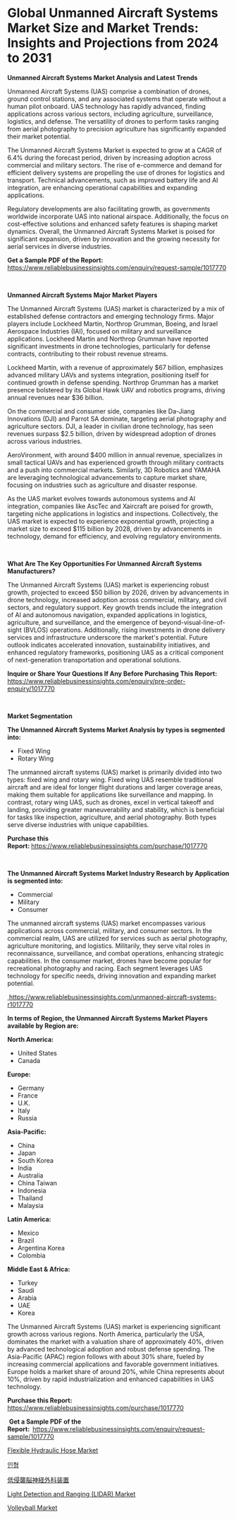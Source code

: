 <p><h1>Global Unmanned Aircraft Systems Market Size and Market Trends: Insights and Projections from 2024 to 2031</h1></p><p><strong>Unmanned Aircraft Systems Market Analysis and Latest Trends</strong></p>
<p><p>Unmanned Aircraft Systems (UAS) comprise a combination of drones, ground control stations, and any associated systems that operate without a human pilot onboard. UAS technology has rapidly advanced, finding applications across various sectors, including agriculture, surveillance, logistics, and defense. The versatility of drones to perform tasks ranging from aerial photography to precision agriculture has significantly expanded their market potential.</p><p>The Unmanned Aircraft Systems Market is expected to grow at a CAGR of 6.4% during the forecast period, driven by increasing adoption across commercial and military sectors. The rise of e-commerce and demand for efficient delivery systems are propelling the use of drones for logistics and transport. Technical advancements, such as improved battery life and AI integration, are enhancing operational capabilities and expanding applications. </p><p>Regulatory developments are also facilitating growth, as governments worldwide incorporate UAS into national airspace. Additionally, the focus on cost-effective solutions and enhanced safety features is shaping market dynamics. Overall, the Unmanned Aircraft Systems Market is poised for significant expansion, driven by innovation and the growing necessity for aerial services in diverse industries.</p></p>
<p><strong>Get a Sample PDF of the Report:&nbsp;</strong> <a href="https://www.reliablebusinessinsights.com/enquiry/request-sample/1017770">https://www.reliablebusinessinsights.com/enquiry/request-sample/1017770</a></p>
<p>&nbsp;</p>
<p><strong>Unmanned Aircraft Systems Major Market Players</strong></p>
<p><p>The Unmanned Aircraft Systems (UAS) market is characterized by a mix of established defense contractors and emerging technology firms. Major players include Lockheed Martin, Northrop Grumman, Boeing, and Israel Aerospace Industries (IAI), focused on military and surveillance applications. Lockheed Martin and Northrop Grumman have reported significant investments in drone technologies, particularly for defense contracts, contributing to their robust revenue streams.</p><p>Lockheed Martin, with a revenue of approximately $67 billion, emphasizes advanced military UAVs and systems integration, positioning itself for continued growth in defense spending. Northrop Grumman has a market presence bolstered by its Global Hawk UAV and robotics programs, driving annual revenues near $36 billion.</p><p>On the commercial and consumer side, companies like Da-Jiang Innovations (DJI) and Parrot SA dominate, targeting aerial photography and agriculture sectors. DJI, a leader in civilian drone technology, has seen revenues surpass $2.5 billion, driven by widespread adoption of drones across various industries.</p><p>AeroVironment, with around $400 million in annual revenue, specializes in small tactical UAVs and has experienced growth through military contracts and a push into commercial markets. Similarly, 3D Robotics and YAMAHA are leveraging technological advancements to capture market share, focusing on industries such as agriculture and disaster response.</p><p>As the UAS market evolves towards autonomous systems and AI integration, companies like AscTec and Xaircraft are poised for growth, targeting niche applications in logistics and inspections. Collectively, the UAS market is expected to experience exponential growth, projecting a market size to exceed $115 billion by 2028, driven by advancements in technology, demand for efficiency, and evolving regulatory environments.</p></p>
<p>&nbsp;</p>
<p><strong>What Are The Key Opportunities For Unmanned Aircraft Systems Manufacturers?</strong></p>
<p><p>The Unmanned Aircraft Systems (UAS) market is experiencing robust growth, projected to exceed $50 billion by 2026, driven by advancements in drone technology, increased adoption across commercial, military, and civil sectors, and regulatory support. Key growth trends include the integration of AI and autonomous navigation, expanded applications in logistics, agriculture, and surveillance, and the emergence of beyond-visual-line-of-sight (BVLOS) operations. Additionally, rising investments in drone delivery services and infrastructure underscore the market's potential. Future outlook indicates accelerated innovation, sustainability initiatives, and enhanced regulatory frameworks, positioning UAS as a critical component of next-generation transportation and operational solutions.</p></p>
<p><strong>Inquire or Share Your Questions If Any Before Purchasing This Report:</strong> <a href="https://www.reliablebusinessinsights.com/enquiry/pre-order-enquiry/1017770">https://www.reliablebusinessinsights.com/enquiry/pre-order-enquiry/1017770</a></p>
<p>&nbsp;</p>
<p><strong>Market Segmentation</strong></p>
<p><strong>The Unmanned Aircraft Systems Market Analysis by types is segmented into:</strong></p>
<p><ul><li>Fixed Wing</li><li>Rotary Wing</li></ul></p>
<p><p>The unmanned aircraft systems (UAS) market is primarily divided into two types: fixed wing and rotary wing. Fixed wing UAS resemble traditional aircraft and are ideal for longer flight durations and larger coverage areas, making them suitable for applications like surveillance and mapping. In contrast, rotary wing UAS, such as drones, excel in vertical takeoff and landing, providing greater maneuverability and stability, which is beneficial for tasks like inspection, agriculture, and aerial photography. Both types serve diverse industries with unique capabilities.</p></p>
<p><strong>Purchase this Report:&nbsp;</strong><a href="https://www.reliablebusinessinsights.com/purchase/1017770">https://www.reliablebusinessinsights.com/purchase/1017770</a></p>
<p>&nbsp;</p>
<p><strong>The Unmanned Aircraft Systems Market Industry Research by Application is segmented into:</strong></p>
<p><ul><li>Commercial</li><li>Military</li><li>Consumer</li></ul></p>
<p><p>The unmanned aircraft systems (UAS) market encompasses various applications across commercial, military, and consumer sectors. In the commercial realm, UAS are utilized for services such as aerial photography, agriculture monitoring, and logistics. Militarily, they serve vital roles in reconnaissance, surveillance, and combat operations, enhancing strategic capabilities. In the consumer market, drones have become popular for recreational photography and racing. Each segment leverages UAS technology for specific needs, driving innovation and expanding market potential.</p></p>
<p><a href="https://www.reliablebusinessinsights.com/unmanned-aircraft-systems-r1017770">&nbsp;https://www.reliablebusinessinsights.com/unmanned-aircraft-systems-r1017770</a></p>
<p><strong>In terms of Region, the Unmanned Aircraft Systems Market Players available by Region are:</strong></p>
<p>
    <p> <strong> North America: </strong>
        <ul>
            <li>United States</li>
            <li>Canada</li>
        </ul>
        </p> 
    <p> <strong> Europe: </strong>
        <ul>
            <li>Germany</li>
            <li>France</li>
            <li>U.K.</li>
            <li>Italy</li>
            <li>Russia</li>
        </ul>
        </p> 
    <p> <strong> Asia-Pacific: </strong>
        <ul>
            <li>China</li>
            <li>Japan</li>
            <li>South Korea</li>
            <li>India</li>
            <li>Australia</li>
            <li>China Taiwan</li>
            <li>Indonesia</li>
            <li>Thailand</li>
            <li>Malaysia</li>
        </ul>
        </p> 
    <p> <strong> Latin America: </strong>
        <ul>
            <li>Mexico</li>
            <li>Brazil</li>
            <li>Argentina Korea</li>
            <li>Colombia</li>
        </ul>
        </p> 
    <p> <strong> Middle East & Africa: </strong>
        <ul>
            <li>Turkey</li>
            <li>Saudi</li>
            <li>Arabia</li>
            <li>UAE</li>
            <li>Korea</li>
        </ul>
    </p>
    </p>
<p><p>The Unmanned Aircraft Systems (UAS) market is experiencing significant growth across various regions. North America, particularly the USA, dominates the market with a valuation share of approximately 40%, driven by advanced technological adoption and robust defense spending. The Asia-Pacific (APAC) region follows with about 30% share, fueled by increasing commercial applications and favorable government initiatives. Europe holds a market share of around 20%, while China represents about 10%, driven by rapid industrialization and enhanced capabilities in UAS technology.</p></p>
<p><strong>Purchase this Report: </strong><a href="https://www.reliablebusinessinsights.com/purchase/1017770">https://www.reliablebusinessinsights.com/purchase/1017770</a></p>
<p>&nbsp;<strong>Get a Sample PDF of the Report:&nbsp;&nbsp;</strong><a href="https://www.reliablebusinessinsights.com/enquiry/request-sample/1017770">https://www.reliablebusinessinsights.com/enquiry/request-sample/1017770</a></p>
<p><strong></strong></p>
<p><p><a href="https://issuu.com/reportprime-2/docs/flexible-hydraulic-hose-market-size_8ad184d1d35dfb">Flexible Hydraulic Hose Market</a></p><p><a href="https://medium.com/@vlcostes/%EC%84%B8%EA%B3%84-doll-market-%EC%9D%80-2024%EC%97%90%EC%84%9C-2031%EB%A1%9C-%EC%97%B0%ED%8F%89%EA%B7%A0-%EC%A6%9D%EA%B0%80%EC%9C%A8%EC%9D%84-%EB%B3%B4%EC%9D%BC-%EA%B2%83%EC%9C%BC%EB%A1%9C-%EC%98%88%EC%83%81%EB%90%A9%EB%8B%88%EB%8B%A4-f68a7bba310d">인형</a></p><p><a href="https://medium.com/@jodyw20/minimally-invasive-neurosurgery-device-77add52cbf8a">低侵襲脳神経外科装置</a></p><p><a href="https://github.com/CarolynWatkins697/Market-Research-Report-List-1/blob/main/light-detection-and-ranging-lidar-market.md">Light Detection and Ranging (LIDAR) Market</a></p><p><a href="https://www.linkedin.com/pulse/volleyball-market-overview-global-trends-future-prospects-tipic?trackingId=rt7%2FwE%2FRRT6G%2FupQX5Inag%3D%3D">Volleyball Market</a></p></p>
